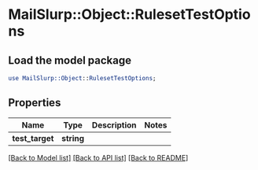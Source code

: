 # MailSlurp::Object::RulesetTestOptions

## Load the model package
```perl
use MailSlurp::Object::RulesetTestOptions;
```

## Properties
Name | Type | Description | Notes
------------ | ------------- | ------------- | -------------
**test_target** | **string** |  | 

[[Back to Model list]](../README#documentation-for-models) [[Back to API list]](../README#documentation-for-api-endpoints) [[Back to README]](../README)


